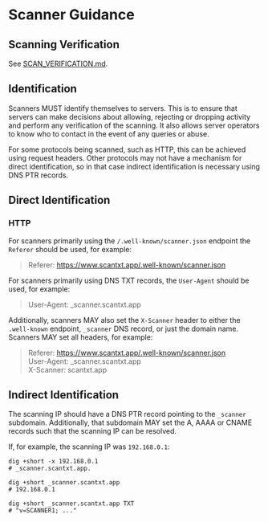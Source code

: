 # Scanner Guidance

## Scanning Verification

See [SCAN_VERIFICATION.md](SCAN_VERIFICATION.md).

## Identification
Scanners MUST identify themselves to servers. This is to ensure that servers can make decisions about allowing, rejecting or dropping activity and perform any verification of the scanning. It also allows server operators to know who to contact in the event of any queries or abuse.

For some protocols being scanned, such as HTTP, this can be achieved using request headers. Other protocols may not have a mechanism for direct identification, so in that case indirect identification is necessary using DNS PTR records.

## Direct Identification

### HTTP

For scanners primarily using the `/.well-known/scanner.json` endpoint the `Referer` should be used, for example:

> Referer: https://www.scantxt.app/.well-known/scanner.json

For scanners primarily using DNS TXT records, the `User-Agent` should be used, for example:

> User-Agent: _scanner.scantxt.app

Additionally, scanners MAY also set the `X-Scanner` header to either the `.well-known` endpoint, `_scanner` DNS record, or just the domain name. 
Scanners MAY set all headers, for example:

> Referer: https://www.scantxt.app/.well-known/scanner.json  
> User-Agent: _scanner.scantxt.app  
> X-Scanner: scantxt.app

## Indirect Identification 

The scanning IP should have a DNS PTR record pointing to the `_scanner` subdomain. Additionally, that subdomain MAY set the A, AAAA or CNAME records such that the scanning IP can be resolved.

If, for example, the scanning IP was `192.168.0.1`:

```
dig +short -x 192.168.0.1
# _scanner.scantxt.app.

dig +short _scanner.scantxt.app
# 192.168.0.1

dig +short _scanner.scantxt.app TXT
# "v=SCANNER1; ..."
```
